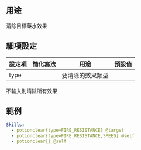 用途
-----
清除目標藥水效果

細項設定
-----
| 設定項 | 簡化寫法 | 用途 | 預設值 |
|--------------|----------------|--------|---------|
| type  | | 要清除的效果類型  | |

不輸入則清除所有效果

範例
-----
```yml
Skills:
  - potionclear{type=FIRE_RESISTANCE} @target
  - potionclear{type=FIRE_RESISTANCE,SPEED} @self
  - potionclear{} @self
```